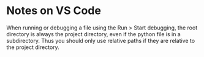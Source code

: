 # Notes on VS Code

When running or debugging a file using the Run > Start debugging, the root directory is always the project directory, even if the python file is in a subdirectory. Thus you should only use relative paths if they are relative to the project directory.


